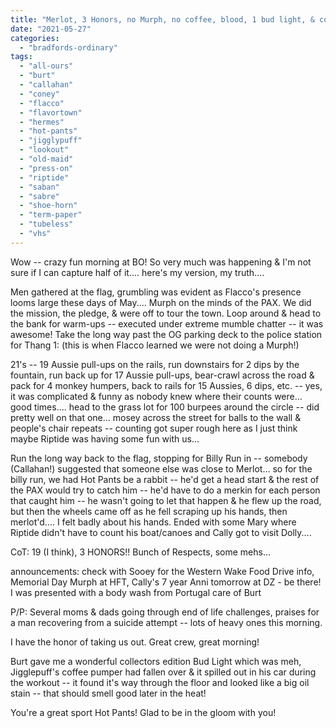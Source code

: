 ```yaml
---
title: "Merlot, 3 Honors, no Murph, no coffee, blood, 1 bud light, & counting can be so freakin' hard!"
date: "2021-05-27"
categories: 
  - "bradfords-ordinary"
tags: 
  - "all-ours"
  - "burt"
  - "callahan"
  - "coney"
  - "flacco"
  - "flavortown"
  - "hermes"
  - "hot-pants"
  - "jigglypuff"
  - "lookout"
  - "old-maid"
  - "press-on"
  - "riptide"
  - "saban"
  - "sabre"
  - "shoe-horn"
  - "term-paper"
  - "tubeless"
  - "vhs"
---
```


Wow -- crazy fun morning at BO! So very much was happening & I'm not sure if I can capture half of it.... here's my version, my truth....

Men gathered at the flag, grumbling was evident as Flacco's presence looms large these days of May.... Murph on the minds of the PAX. We did the mission, the pledge, & were off to tour the town. Loop around & head to the bank for warm-ups -- executed under extreme mumble chatter -- it was awesome! Take the long way past the OG parking deck to the police station for Thang 1: (this is when Flacco learned we were not doing a Murph!)

21's -- 19 Aussie pull-ups on the rails, run downstairs for 2 dips by the fountain, run back up for 17 Aussie pull-ups, bear-crawl across the road & pack for 4 monkey humpers, back to rails for 15 Aussies, 6 dips, etc. -- yes, it was complicated & funny as nobody knew where their counts were... good times.... head to the grass lot for 100 burpees around the circle -- did pretty well on that one... mosey across the street for balls to the wall & people's chair repeats -- counting got super rough here as I just think maybe Riptide was having some fun with us...

Run the long way back to the flag, stopping for Billy Run in -- somebody (Callahan!) suggested that someone else was close to Merlot... so for the billy run, we had Hot Pants be a rabbit -- he'd get a head start & the rest of the PAX would try to catch him -- he'd have to do a merkin for each person that caught him -- he wasn't going to let that happen & he flew up the road, but then the wheels came off as he fell scraping up his hands, then merlot'd.... I felt badly about his hands. Ended with some Mary where Riptide didn't have to count his boat/canoes and Cally got to visit Dolly....

CoT: 19 (I think), 3 HONORS!! Bunch of Respects, some mehs...

announcements: check with Sooey for the Western Wake Food Drive info, Memorial Day Murph at HFT, Cally's 7 year Anni tomorrow at DZ - be there! I was presented with a body wash from Portugal care of Burt

P/P: Several moms & dads going through end of life challenges, praises for a man recovering from a suicide attempt -- lots of heavy ones this morning.

I have the honor of taking us out. Great crew, great morning!

Burt gave me a wonderful collectors edition Bud Light which was meh, Jigglepuff's coffee pumper had fallen over & it spilled out in his car during the workout -- it found it's way through the floor and looked like a big oil stain -- that should smell good later in the heat!

You're a great sport Hot Pants! Glad to be in the gloom with you!
